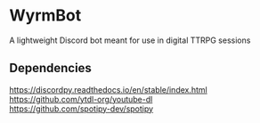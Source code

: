 # WyrmBot
A lightweight Discord bot meant for use in digital TTRPG sessions

## Dependencies
https://discordpy.readthedocs.io/en/stable/index.html \
https://github.com/ytdl-org/youtube-dl \
https://github.com/spotipy-dev/spotipy
